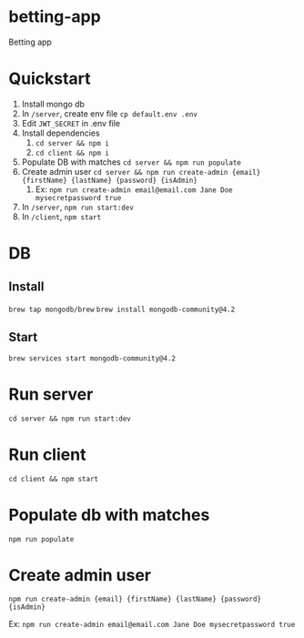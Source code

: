 # betting-app
Betting app

# Quickstart
1. Install mongo db
2. In `/server`, create env file `cp default.env .env`
3. Edit `JWT_SECRET` in .env file
4. Install dependencies 
    1. `cd server && npm i`
    2. `cd client && npm i`
5. Populate DB with matches `cd server && npm run populate`
6. Create admin user  `cd server && npm run create-admin {email} {firstName} {lastName} {password} {isAdmin}`
    1. Ex: `npm run create-admin email@email.com Jane Doe mysecretpassword true`
7. In `/server`, `npm run start:dev`
8. In `/client`, `npm start`

# DB
## Install
`brew tap mongodb/brew`
`brew install mongodb-community@4.2`

## Start
`brew services start mongodb-community@4.2`

# Run server
`cd server && npm run start:dev`

# Run client
`cd client && npm start`

# Populate db with matches
`npm run populate`

# Create admin user
`npm run create-admin {email} {firstName} {lastName} {password} {isAdmin}`

Ex: `npm run create-admin email@email.com Jane Doe mysecretpassword true`